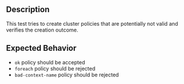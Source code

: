 ## Description

This test tries to create cluster policies that are potentially not valid and verifies the creation outcome.

## Expected Behavior

- `ok` policy should be accepted
- `foreach` policy should be rejected
- `bad-context-name` policy should be rejected
